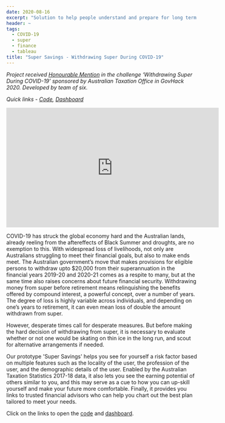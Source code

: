 ```yaml
---
date: 2020-08-16
excerpt: "Solution to help people understand and prepare for long term financial needs after withdrawing super during COVID-19. Algorithm in Python and viz using Tableau."
header: ~
tags:
  - COVID-19
  - super
  - finance
  - tableau
title: "Super Savings - Withdrawing Super During COVID-19"
---
```


*Project received [Honourable Mention](https://govhack.org/2020-winners/) in the challenge ‘Withdrawing Super During COVID-19’ sponsored by Australian Taxation Office in GovHack 2020. Developed by team of six.*  

*Quick links - [Code](https://github.com/krsharodh/superPredictor), [Dashboard](https://public.tableau.com/profile/saumya.sinha1550#!/vizhome/GovHack-Dynamic/Dashboard)*

<iframe width="560" height="315" src="https://www.youtube.com/embed/rDS0fI6PwCI" frameborder="0" allow="accelerometer; autoplay; clipboard-write; encrypted-media; gyroscope; picture-in-picture" allowfullscreen></iframe>  

  
COVID-19 has struck the global economy hard and the Australian lands, already reeling from the aftereffects of Black Summer and droughts, are no exemption to this. With widespread loss of livelihoods, not only are Australians struggling to meet their financial goals, but also to make ends meet. The Australian government’s move that makes provisions for eligible persons to withdraw upto $20,000 from their superannuation in the financial years 2019-20 and 2020-21 comes as a respite to many, but at the same time also raises concerns about future financial security. Withdrawing money from super before retirement means relinquishing the benefits offered by compound interest, a powerful concept, over a number of years. The degree of loss is highly variable across individuals, and depending on one’s years to retirement, it can even mean loss of double the amount withdrawn from super.  

However, desperate times call for desperate measures. But before making the hard decision of withdrawing from super, it is necessary to evaluate whether or not one would be skating on thin ice in the long run, and scout for alternative arrangements if needed.  

Our prototype 'Super Savings' helps you see for yourself a risk factor based on multiple features such as the locality of the user, the profession of the user, and the demographic details of the user. Enabled by the Australian Taxation Statistics 2017-18 data, it also lets you see the earning potential of others similar to you, and this may serve as a cue to how you can up-skill yourself and make your future more comfortable. Finally, it provides you links to trusted financial advisors who can help you chart out the best plan tailored to meet your needs.  

Click on the links to open the [code](https://github.com/krsharodh/superPredictor) and [dashboard](https://public.tableau.com/profile/saumya.sinha1550#!/vizhome/GovHack-Dynamic/Dashboard). 